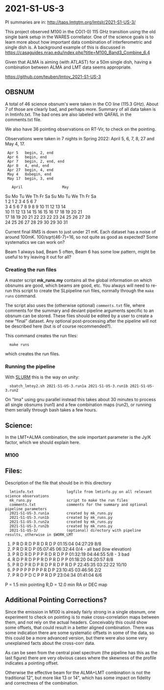 # 2021-S1-US-3

PI summaries are in:   http://taps.lmtgtm.org/lmtslr/2021-S1-US-3/

This project observed M100 in the CO(1-0) 115 GHz transition using the
old single bank setup in the WARES correllator. One of the science
goals is to learn more about how important data combination of
interferometric and single dish is. A background example of this is
discussed in
https://casaguides.nrao.edu/index.php?title=M100_Band3_Combine_6.4

Given that ALMA is aiming (with ATLAST) for a 50m single dish, having
a combination between ALMA and LMT data seems appropriate.

https://github.com/teuben/lmtoy_2021-S1-US-3
## OBSNUM

A total of 46 science obsnum's were taken in the CO line (115.3
GHz). About 7 of those are clearly bad, and perhaps more. Summary of
all data taken is in lmtinfo.txt. The bad ones are also labeled with
QAFAIL in the comments.txt file.

We also have 36 pointing observations on RT-Vir, to check on the pointing.

Observations were taken in 7 nights in Spring 2022: April 5, 6, 7, 8, 27 and May 4, 17.

     Apr 5   begin, 2, end
     Apr 6   begin, end
     Apr 7   begin, 2, end, end
     Apr 8   4, end, end
     Apr 27  begin, 4, end
     May 4   8xbegin, end
     May 17  begin, 3, end

       April                  May           
Su Mo Tu We Th Fr Sa  Su Mo Tu We Th Fr Sa  
                1  2   1  2  3  4  5  6  7  
 3  4  5  6  7  8  9   8  9 10 11 12 13 14  
10 11 12 13 14 15 16  15 16 17 18 19 20 21  
17 18 19 20 21 22 23  22 23 24 25 26 27 28  
24 25 26 27 28 29 30  29 30 31              
                                                                  

Current final RMS is down to just under 21 mK. Each dataset has a noise of around 100mK. 100/sqrt(46-7)=16,
so not quite as good as expected?  Some systematics we can work on? 

Beam 1 always bad, Beam 5 often, Beam 6 has some low pattern, might be useful to try leaving it
out for all?

### Creating the run files

A master script **mk_runs.my** contains all the global information on
which obsnums are good, which beams are good, etc.  You always will
need to re-run this script to create the SLpipeline *run* files,
normally through the `make runs` command.

The script also uses the (otherwise optional) `comments.txt` file,
where comments for the summary and deviant pipeline arguments specific
to an obsnum can be stored. These files should be edited by a user to
create a new "final" dataset. Any optional post-processing after the
pipeline will not be described here (but is of course recommended?).

This command creates the run files:

      make runs
	  
which creates the run files.

### Running the pipeline


With [SLURM](https://slurm.schedmd.com/documentation.html) this is the way on unity:

      sbatch_lmtoy2.sh 2021-S1-US-3.run1a 2021-S1-US-3.run1b 2021-S1-US-3.run2

On "lma" using gnu parallel instead this takes about 30 minutes to process all single obsnums
(run1) and a few combination maps (run2), or running them serially through bash takes a few hours.

## Science:

In the LMT+ALMA combination, the sole important parameter is the Jy/K factor, which we should
explain here.

### M100


## Files:


Description of the file that should be in this directory


      lmtinfo.txt               logfile from lmtinfo.py on all relevant science observations
      mk_runs.py                script to make the run files
      comments.txt              comments for the summary and optional pipeline parameters
      2021-S1-US-3.run1a        created by mk_runs.py
      2021-S1-US-3.run1b        created by mk_runs.py
      2021-S1-US-3.run2a        created by mk_runs.py
      2021-S1-US-3.run2b        created by mk_runs.py
      2021-S1-US-3/             (optional) directory with pipeline results, otherwise in $WORK_LMT

1. P R D R D P R D R D P                 01:15:04 04:27:29   8/8
2. P R D R D P				 05:07:45 06:32:44   0/4 - all bad (low elevation)
3. P R D R D P P P R D R D P P		 01:32:19 04:44:55   5/8 - 3 bad
4. R D P R D P P R D P R D P P		 01:18:20 04:20:57   8/8
5. P R D P R D P R D P R D P R D P	 22:45:35 03:22:22   10/10
6. P P P P P P P P R D P       	 	 23:10:45 03:46:56   2/2
7. P R D P D C P P R D P		 23:04:34 01:41:04   6/6

P   =  1.5 min   pointing
R,D = 12.0 min   RA or DEC map

## Additional Pointing Corrections?

Since the emission in M100 is already fairly strong in a single obsnum, one experiment
to check on pointing is to make cross-correlation maps between them, and not rely on the
actual headers. Conceivably this could show some offsets, that could result in a
better aligned combination.  There was some indication there are some systematic offsets
in some of the data, so this could be a more advanced version, but there were also some
very unexplained facts about the cross-corr data.

As can be seen from the central pixel spectrum (the pipeline has this as the last figure)
there are very obvious cases where the skewness of the profile indicates a pointing offset.

Otherwise the effective beam for the ALMA+LMT combination is not the traditional 12", but more
like 13 or 14", which has some impact on fidelity and correctness of the combination.

